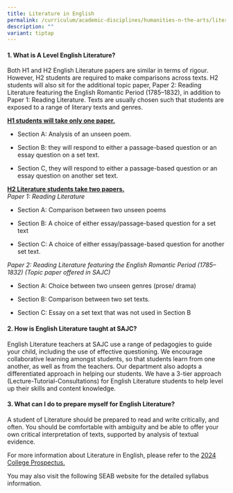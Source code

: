 ```yaml
---
title: Literature in English
permalink: /curriculum/academic-disciplines/humanities-n-the-arts/literature-in-english/
description: ""
variant: tiptap
---
```

<h4><strong>1. What is A Level English Literature?</strong></h4><p>Both H1 and H2 English Literature papers are similar in terms of rigour. However, H2 students are required to make comparisons across texts. H2 students will also sit for the additional topic paper, Paper 2: Reading Literature featuring the English Romantic Period (1785–1832), in addition to Paper 1: Reading Literature. Texts are usually chosen such that students are exposed to a range of literary texts and genres.</p><p><strong><u>H1 students will take only one paper.</u></strong></p><ul data-tight="true" class="tight"><li><p>Section A: Analysis of an unseen poem.</p></li><li><p>Section B: they will respond to either a passage-based question or an essay question on a set text.</p></li><li><p>Section C, they will respond to either a passage-based question or an essay question on another set text.</p><p></p></li></ul><p><strong><u>H2 Literature students take two papers.<br></u></strong><em>Paper 1: Reading Literature<br></em></p><ul data-tight="true" class="tight"><li><p>Section A: Comparison between two unseen poems</p></li><li><p>Section B: A choice of either essay/passage-based question for a set text</p></li><li><p>Section C: A choice of either essay/passage-based question for another set text.</p></li></ul><p><em>Paper 2: Reading Literature featuring the English Romantic Period (1785–1832) (Topic paper offered in SAJC)<br></em></p><ul data-tight="true" class="tight"><li><p>Section A: Choice between two unseen genres (prose/ drama)</p></li><li><p>Section B: Comparison between two set texts.</p></li><li><p>Section C: Essay on a set text that was not used in Section B</p></li></ul><h4><strong>2. How is English Literature taught at SAJC?</strong></h4><p>English Literature teachers at SAJC use a range of pedagogies to guide your child, including the use of effective questioning. We encourage collaborative learning amongst students, so that students learn from one another, as well as from the teachers. Our department also adopts a differentiated approach in helping our students. We have a 3-tier approach (Lecture-Tutorial-Consultations) for English Literature students to help level up their skills and content knowledge.</p><h4><strong>3. What can I do to prepare myself for English Literature?</strong></h4><p>A student of Literature should be prepared to read and write critically, and often. You should be comfortable with ambiguity and be able to offer your own critical interpretation of texts, supported by analysis of textual evidence.</p><p>For more information about Literature in English, please refer to the <a href="/files/2024/SAJC_Prospectus_2024.pdf" rel="noopener noreferrer nofollow" target="_blank">2024 College Prospectus.</a></p><p>You may also visit the following SEAB website for the detailed syllabus information.</p><p></p>